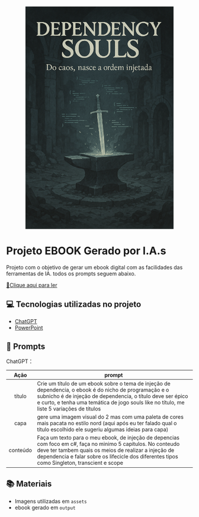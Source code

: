 <p align="center">
<img 
    src="./assets/cover.png"
    width="400"  
/>
</p>

# Projeto EBOOK Gerado por I.A.s

Projeto com o objetivo de gerar um ebook digital com as facilidades das ferramentas de IA. todos os prompts
seguem abaixo.

<a href="https://github.com/Gabriel-Hen/ebook-dio/blob/master/output/ebook_injecao_dependencia.pdf" title="View PDF now"> 📕Clique aqui para ler</a>

## 💻 Tecnologias utilizadas no projeto

- [ChatGPT](https://chat.openai.com/)
- [PowerPoint](https://www.microsoft.com/en/microsoft-365/powerpoint)


## 🧠 Prompts

ChatGPT：

|   Ação   | prompt
| :------: | ------------------------------------------------------------------------------------------------------------------------------------------------------------------------------------------------------------------------------------------------------------------------------ |
|  título  | Crie um título de um ebook sobre o tema de injeção de dependencia, o ebook é do nicho de programação e o subnicho é de injeção de dependencia, o título deve ser épico e curto, e tenha uma temática de jogo souls like no título, me liste 5 variações de títulos                                                        |
|  capa    | gere uma imagem visual do 2 mas com uma paleta de cores mais pacata no estilo nord (aqui após eu ter falado qual o título escolhido ele sugeriu algumas ideias para capa)
| conteúdo | Faça um texto para o meu ebook, de injeção de depencias com foco em c#, faça no minimo 5 capitulos. No conteudo deve ter tambem quais os meios de realizar a injeção de dependencia e falar sobre os lifecicle dos diferentes tipos como Singleton, transcient e scope |


## 📚 Materiais

- Imagens utilizadas em `assets`
- ebook gerado em `output`

